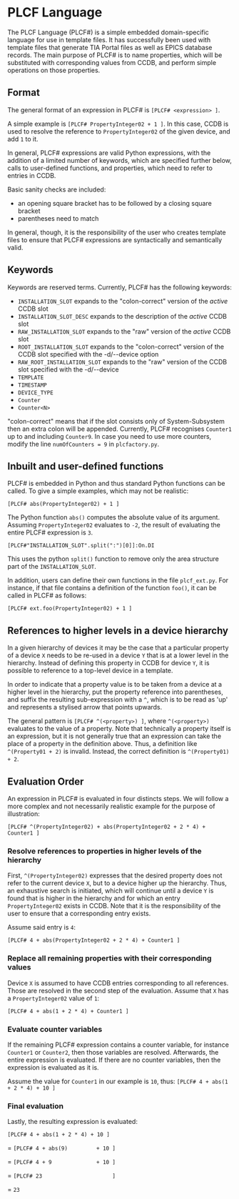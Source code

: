 # PLCF Language

The PLCF Language (PLCF#) is a simple embedded domain-specific language for use in template files. It has successfully been used with template files that generate TIA Portal files as well as EPICS database records. The main purpose of PLCF# is to name properties, which will be substituted with corresponding values from CCDB, and perform simple operations on those properties.


## Format

The general format of an expression in PLCF# is `[PLCF# <expression> ]`.

A simple example is `[PLCF# PropertyInteger02 + 1 ]`. In this case, CCDB is used to resolve the reference to `PropertyInteger02` of the given device, and add `1` to it.

In general, PLCF# expressions are valid Python expressions, with the addition of a limited number of keywords, which are specified further below, calls to user-defined functions, and properties, which need to refer to entries in CCDB.

Basic sanity checks are included:

 - an opening square bracket has to be followed by a closing square bracket
 - parentheses need to match

In general, though, it is the responsibility of the user who creates template files to ensure that PLCF# expressions are syntactically and semantically valid.


## Keywords

Keywords are reserved terms. Currently, PLCF# has the following keywords:

- `INSTALLATION_SLOT`		expands to the "colon-correct" version of the _active_ CCDB slot
- `INSTALLATION_SLOT_DESC`	expands to the description of the _active_ CCDB slot
- `RAW_INSTALLATION_SLOT`	expands to the "raw" version of the _active_ CCDB slot
- `ROOT_INSTALLATION_SLOT`	expands to the "colon-correct" version of the CCDB slot specified with the -d/--device option
- `RAW_ROOT_INSTALLATION_SLOT`	expands to the "raw" version of the CCDB slot specified with the -d/--device
- `TEMPLATE`
- `TIMESTAMP`
- `DEVICE_TYPE`
- `Counter`
- `Counter<N>`

"colon-correct" means that if the slot consists only of System-Subsystem then an extra colon will be appended.
Currently, PLCF# recognises `Counter1` up to and including `Counter9`. In case you need to use more counters, modify the line `numOfCounters = 9` in `plcfactory.py`.

## Inbuilt and user-defined functions

PLCF# is embedded in Python and thus standard Python functions can be called. To give a simple examples, which may not be realistic:

`[PLCF# abs(PropertyInteger02) + 1 ]`

The Python function `abs()` computes the absolute value of its argument. Assuming `PropertyInteger02` evaluates to `-2`, the result of evaluating the entire PLCF# expression is `3`.

`[PLCF#"INSTALLATION_SLOT".split(":")[0]]:On.DI`

This uses the python `split()` function to remove only the area structure part of the `INSTALLATION_SLOT`.

In addition, users can define their own functions in the file `plcf_ext.py`. For instance, if that file contains a definition of the function `foo()`, it can be called in PLCF# as follows:

`[PLCF# ext.foo(PropertyInteger02) + 1 ]`



## References to higher levels in a device hierarchy

In a given hierarchy of devices it may be the case that a particular property of a device `X` needs to be re-used in a device `Y` that is at a lower level in the hierarchy. Instead of defining this property in CCDB for device `Y`, it is possible to reference to a top-level device in a template.

In order to indicate that a property value is to be taken from a device at a higher level in the hierarchy, put the property reference into parentheses, and suffix the resulting sub-expression with a `^`, which is to be read as 'up' and represents a stylised arrow that points upwards.

The general pattern is `[PLCF# ^(<property>) ]`, where `^(<property>)` evaluates to the value of a property. Note that technically a property itself is an expression, but it is not generally true that an expression can take the place of a property in the definition above. Thus, a definition like `^(Property01 + 2)` is invalid. Instead, the correct definition is `^(Property01) + 2`.


## Evaluation Order

An expression in PLCF# is evaluated in four distincts steps. We will follow a more complex and not necessarily realistic example for the purpose of illustration:

`[PLCF# ^(PropertyInteger02) + abs(PropertyInteger02 + 2 * 4) + Counter1 ]`


### Resolve references to properties in higher levels of the hierarchy

First, `^(PropertyInteger02)` expresses that the desired property does not refer to the current device `X`, but to a device higher up the hierarchy. Thus, an exhaustive search is initiated, which will continue until a device `Y` is found that is higher in the hierarchy and for which an entry `PropertyInteger02` exists in CCDB. Note that it is the responsibility of the user to ensure that a corresponding entry exists.

Assume said entry is `4`:

`[PLCF# 4 + abs(PropertyInteger02 + 2 * 4) + Counter1 ]`



### Replace all remaining properties with their corresponding values

Device `X` is assumed to have CCDB entries corresponding to all references. Those are resolved in the second step of the evaluation. Assume that `X` has a `PropertyInteger02` value of `1`:

`[PLCF# 4 + abs(1 + 2 * 4) + Counter1 ]`



### Evaluate counter variables

If the remaining PLCF# expression contains a counter variable, for instance `Counter1` or `Counter2`, then those variables are resolved. Afterwards, the entire expression is evaluated. If there are no counter variables, then the expression is evaluated as it is.

Assume the value for `Counter1` in our example is `10`, thus:
`[PLCF# 4 + abs(1 + 2 * 4) + 10 ]`


### Final evaluation

Lastly, the resulting expression is evaluated:

  `[PLCF# 4 + abs(1 + 2 * 4) + 10 ]`

= `[PLCF# 4 + abs(9)         + 10 ]`

= `[PLCF# 4 + 9              + 10 ]`

= `[PLCF# 23                      ]`

= `23`

